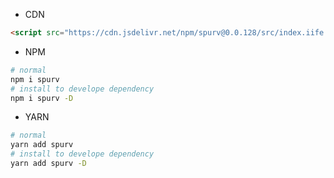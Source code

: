<!--
 * @Date: 2020-06-22 23:51:38
 * @LastEditors: Conghao Cai🔧
 * @LastEditTime: 2020-07-01 00:47:26
 * @FilePath: /spurv/ifoo/docs/getStart/install.md
--> 

- CDN
```html
<script src="https://cdn.jsdelivr.net/npm/spurv@0.0.128/src/index.iife.js"></script>
```

- NPM
```bash
# normal
npm i spurv
# install to develope dependency
npm i spurv -D
```

- YARN
```bash
# normal
yarn add spurv
# install to develope dependency
yarn add spurv -D
```